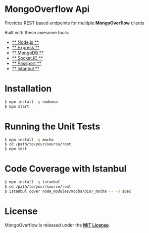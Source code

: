 # MongoOverflow Api
Provides REST based endpoints for multiple **MongoOverflow** clients

Built with these awesome tools:

* [** Node.js **](http://nodejs.org/)
* [** Express **](http://expressjs.com/)
* [** MongoDB **](http://www.mongodb.org/)
* [** Socket.IO **](http://socket.io/)
* [** Passport **](http://passportjs.org/)
* [** Istanbul **](https://gotwarlost.github.io/istanbul/)

Installation
============

```bash
$ npm install -g nodemon
$ npm start
```

Running the Unit Tests
======================

```bash
$ npm install -g mocha
$ cd /path/to/your/source/root
$ npm test
```
Code Coverage with Istanbul
===========================

```bash
$ npm install -g istanbul
$ cd /path/to/your/source/root
$ istanbul cover node_modules/mocha/bin/_mocha -- -R spec
```

License
=======
MongoOverflow is released under the [**MIT License**](http://www.opensource.org/licenses/MIT).